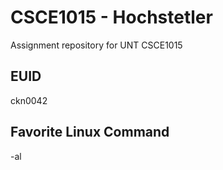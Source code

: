# CSCE1015 - Hochstetler
Assignment repository for UNT CSCE1015
## EUID
ckn0042
## Favorite Linux Command
-al

